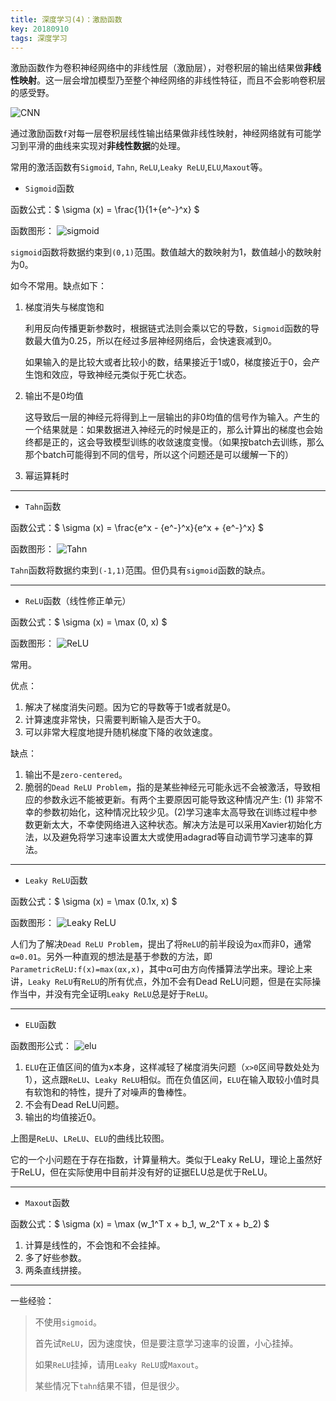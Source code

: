```yaml
---
title: 深度学习(4)：激励函数
key: 20180910
tags: 深度学习
---
```


激励函数作为卷积神经网络中的非线性层（激励层），对卷积层的输出结果做**非线性映射**。这一层会增加模型乃至整个神经网络的非线性特征，而且不会影响卷积层的感受野。

![CNN](https://i.loli.net/2018/09/10/5b967367566c4.png)

通过激励函数`f`对每一层卷积层线性输出结果做非线性映射，神经网络就有可能学习到平滑的曲线来实现对**非线性数据**的处理。

常用的激活函数有`Sigmoid`, `Tahn`, `ReLU`,`Leaky ReLU`,`ELU`,`Maxout`等。

<!--more-->

- `Sigmoid`函数

函数公式：$ \sigma (x) = \frac{1}{1+{e^-}^x} $


函数图形：
![sigmoid](https://i.loli.net/2018/09/10/5b9675e63c889.png)

`sigmoid`函数将数据约束到`(0,1)`范围。数值越大的数映射为1，数值越小的数映射为0。

如今不常用。缺点如下：

1. 梯度消失与梯度饱和

	利用反向传播更新参数时，根据链式法则会乘以它的导数，`Sigmoid`函数的导数最大值为0.25，所以在经过多层神经网络后，会快速衰减到0。 

	如果输入的是比较大或者比较小的数，结果接近于1或0，梯度接近于0，会产生饱和效应，导致神经元类似于死亡状态。 

2. 输出不是0均值

	这导致后一层的神经元将得到上一层输出的非0均值的信号作为输入。产生的一个结果就是：如果数据进入神经元的时候是正的，那么计算出的梯度也会始终都是正的，这会导致模型训练的收敛速度变慢。（如果按batch去训练，那么那个batch可能得到不同的信号，所以这个问题还是可以缓解一下的）

3. 幂运算耗时

----

- `Tahn`函数

函数公式：$ \sigma (x) = \frac{e^x - {e^-}^x}{e^x + {e^-}^x} $


函数图形：
![Tahn](https://i.loli.net/2018/09/10/5b96776407734.png)

`Tahn`函数将数据约束到`(-1,1)`范围。但仍具有`sigmoid`函数的缺点。

---

- `ReLU`函数（线性修正单元）

函数公式：$ \sigma (x) = \max (0, x) $


函数图形：
![ReLU](https://i.loli.net/2018/09/10/5b96776495c01.png)

常用。

优点：

1. 解决了梯度消失问题。因为它的导数等于1或者就是0。
2. 计算速度非常快，只需要判断输入是否大于0。
3. 可以非常大程度地提升随机梯度下降的收敛速度。

缺点：

1. 输出不是`zero-centered`。
2. 脆弱的`Dead ReLU Problem`，指的是某些神经元可能永远不会被激活，导致相应的参数永远不能被更新。有两个主要原因可能导致这种情况产生: (1) 非常不幸的参数初始化，这种情况比较少见。(2)学习速率太高导致在训练过程中参数更新太大，不幸使网络进入这种状态。解决方法是可以采用Xavier初始化方法，以及避免将学习速率设置太大或使用adagrad等自动调节学习速率的算法。

---

- `Leaky ReLU`函数

函数公式：$ \sigma (x) = \max (0.1x, x) $


函数图形：
![Leaky ReLU](https://i.loli.net/2018/09/10/5b9677671c32a.png)

人们为了解决`Dead ReLU Problem`，提出了将`ReLU`的前半段设为`αx`而非0，通常`α=0.01`。另外一种直观的想法是基于参数的方法，即`ParametricReLU:f(x)=max(αx,x)`，其中α可由方向传播算法学出来。理论上来讲，`Leaky ReLU`有`ReLU`的所有优点，外加不会有Dead ReLU问题，但是在实际操作当中，并没有完全证明`Leaky ReLU`总是好于`ReLU`。

---

- `ELU`函数

函数图形公式：
![elu](https://i.loli.net/2018/09/10/5b967768453c3.png)

1. `ELU`在正值区间的值为x本身，这样减轻了梯度消失问题（`x>0`区间导数处处为1），这点跟`ReLU`、`Leaky ReLU`相似。而在负值区间，`ELU`在输入取较小值时具有软饱和的特性，提升了对噪声的鲁棒性。
2. 不会有Dead ReLU问题。
3. 输出的均值接近0。

上图是`ReLU`、`LReLU`、`ELU`的曲线比较图。

它的一个小问题在于存在指数，计算量稍大。类似于Leaky ReLU，理论上虽然好于ReLU，但在实际使用中目前并没有好的证据ELU总是优于ReLU。

---

- `Maxout`函数

函数公式：$ \sigma (x) = \max (w_1^T x + b_1, w_2^T x + b_2) $

1. 计算是线性的，不会饱和不会挂掉。
2. 多了好些参数。
3. 两条直线拼接。

---

一些经验：
> 不使用`sigmoid`。
> 
> 首先试`ReLU`，因为速度快，但是要注意学习速率的设置，小心挂掉。
> 
> 如果`ReLU`挂掉，请用`Leaky ReLU`或`Maxout`。
> 
> 某些情况下`tahn`结果不错，但是很少。
